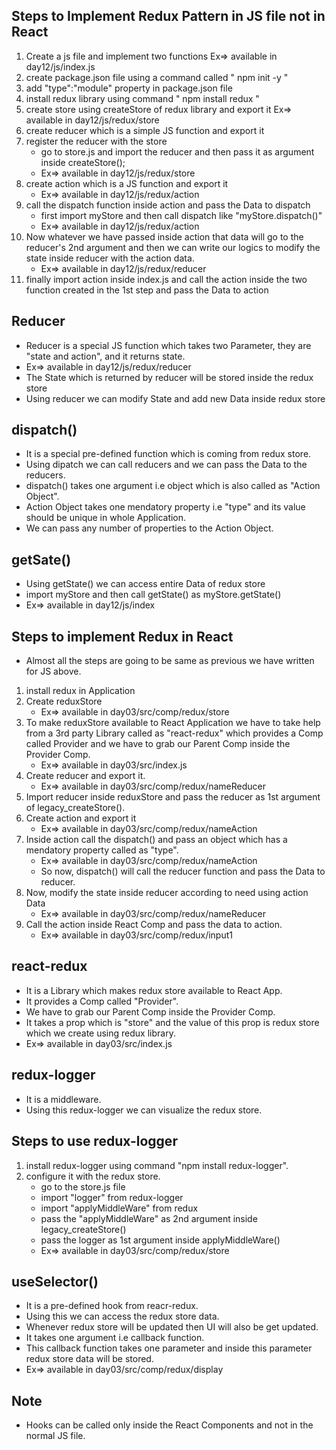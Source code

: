 ## Steps to Implement Redux Pattern in JS file not in React
1. Create a js file and implement two functions
    Ex=> available in day12/js/index.js
2. create package.json file using a command called " npm init -y "
3. add "type":"module" property in package.json file
4. install redux library using command " npm install redux "
5. create store using createStore of redux library and export it
    Ex=> available in day12/js/redux/store
6. create reducer which is a simple JS function and export it
7. register the reducer with the store
    * go to store.js and import the reducer and then pass it as argument inside createStore();
    * Ex=> available in day12/js/redux/store
8. create action which is a JS function and export it
    * Ex=> available in day12/js/redux/action
9. call the dispatch function inside action and pass the Data to dispatch
    * first import myStore and then call dispatch like "myStore.dispatch()"
    * Ex=> available in day12/js/redux/action
10. Now whatever we have passed inside action that data will go to the reducer's 2nd argument and then we can write our logics to modify the state inside reducer with the action data.
    * Ex=> available in day12/js/redux/reducer
11. finally import action inside index.js and call the action inside the two function created in the 1st step and pass the Data to action




## Reducer
* Reducer is a special JS function which takes two Parameter, they are "state and action", and it returns state.
* Ex=> available in day12/js/redux/reducer
* The State which is returned by reducer will be stored inside the redux store
* Using reducer we can modify State and add new Data inside redux store

## dispatch()
* It is a special pre-defined function which is coming from redux store.
* Using dipatch we can call reducers and we can pass the Data to the reducers.
* dispatch() takes one argument i.e object which is also called as "Action Object".
* Action Object takes one mendatory property i.e "type" and its value should be unique in whole Application.
* We can pass any number of properties to the Action Object.

## getSate()
* Using getState() we can access entire Data of redux store
* import myStore and then call getState() as myStore.getState()
* Ex=> available in day12/js/index


## Steps to implement Redux in React
* Almost all the steps are going to be same as previous we have written for JS above.
1. install redux in Application
2. Create reduxStore
    * Ex=> available in day03/src/comp/redux/store
3. To make reduxStore available to React Application we have to take help from a 3rd party Library called as "react-redux" which provides a Comp called Provider and we have to grab our Parent Comp inside the Provider Comp.
    * Ex=> available in day03/src/index.js
4. Create reducer and export it.
    * Ex=> available in day03/src/comp/redux/nameReducer
5. Import reducer inside reduxStore and pass the reducer as 1st argument of legacy_createStore().
6. Create action and export it
    * Ex=> available in day03/src/comp/redux/nameAction
7. Inside action call the dispatch() and pass an object which has a mendatory property called as "type".
    * Ex=> available in day03/src/comp/redux/nameAction
    * So now, dispatch() will call the reducer function and pass the Data to reducer.
8. Now, modify the state inside reducer according to need using action Data
    * Ex=> available in day03/src/comp/redux/nameReducer
9. Call the action inside React Comp and pass the data to action.
    * Ex=> available in day03/src/comp/redux/input1



## react-redux
* It is a Library which makes redux store available to React App.
* It provides a Comp called "Provider".
* We have to grab our Parent Comp inside the Provider Comp.
* It takes a prop which is "store" and the value of this prop is redux store which we create using redux library.
* Ex=> available in day03/src/index.js


## redux-logger
* It is a middleware.
* Using this redux-logger we can visualize the redux store.

## Steps to use redux-logger
1. install redux-logger using command "npm install redux-logger".
2. configure it with the redux store.
    * go to the store.js file
    * import "logger" from redux-logger
    * import "applyMiddleWare" from redux
    * pass the "applyMiddleWare" as 2nd argument inside legacy_createStore()
    * pass the logger as 1st argument inside applyMiddleWare()
    * Ex=> available in day03/src/comp/redux/store


## useSelector()
* It is a pre-defined hook from reacr-redux.
* Using this we can access the redux store data.
* Whenever redux store will be updated then UI will also be get updated.
* It takes one argument i.e callback function.
* This callback function takes one parameter and inside this parameter redux store data will be stored.
* Ex=> available in day03/src/comp/redux/display


## Note
* Hooks can be called only inside the React Components and not in the normal JS file.